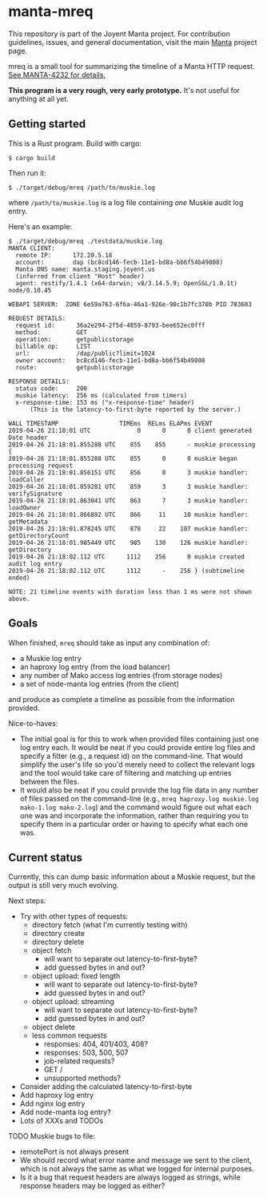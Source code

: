 # manta-mreq

This repository is part of the Joyent Manta project.  For contribution
guidelines, issues, and general documentation, visit the main
[Manta](http://github.com/joyent/manta) project page.

mreq is a small tool for summarizing the timeline of a Manta HTTP request.
[See MANTA-4232 for details.](http://smartos.org/bugview/MANTA-4232)


**This program is a very rough, very early prototype.**  It's not useful for
anything at all yet.


## Getting started

This is a Rust program.  Build with cargo:

    $ cargo build

Then run it:

    $ ./target/debug/mreq /path/to/muskie.log

where `/path/to/muskie.log` is a log file containing *one* Muskie audit log
entry.

Here's an example:

    $ ./target/debug/mreq ./testdata/muskie.log 
    MANTA CLIENT:
      remote IP:      172.20.5.18
      account:        dap (bc8cd146-fecb-11e1-bd8a-bb6f54b49808)
      Manta DNS name: manta.staging.joyent.us
      (inferred from client "Host" header)
      agent: restify/1.4.1 (x64-darwin; v8/3.14.5.9; OpenSSL/1.0.1t) node/0.10.45
    
    WEBAPI SERVER:  ZONE 6e59a763-6f6a-46a1-926e-90c1b7fc370b PID 783603
    
    REQUEST DETAILS:
      request id:      36a2e294-2f5d-4859-8793-bee652ec0fff
      method:          GET
      operation:       getpublicstorage
      billable op:     LIST
      url:             /dap/public?limit=1024
      owner account:   bc8cd146-fecb-11e1-bd8a-bb6f54b49808
      route:           getpublicstorage
    
    RESPONSE DETAILS:
      status code:     200
      muskie latency:  256 ms (calculated from timers)
      x-response-time: 153 ms ("x-response-time" header)
          (This is the latency-to-first-byte reported by the server.)
    
    WALL TIMESTAMP                 TIMEms  RELms ELAPms EVENT
    2019-04-26 21:18:01 UTC             0      0      0 client generated Date header
    2019-04-26 21:18:01.855288 UTC    855    855      - muskie processing {
    2019-04-26 21:18:01.855288 UTC    855      0      0 muskie began processing request
    2019-04-26 21:18:01.856151 UTC    856      0      3 muskie handler: loadCaller
    2019-04-26 21:18:01.859281 UTC    859      3      3 muskie handler: verifySignature
    2019-04-26 21:18:01.863041 UTC    863      7      3 muskie handler: loadOwner
    2019-04-26 21:18:01.866892 UTC    866     11     10 muskie handler: getMetadata
    2019-04-26 21:18:01.878245 UTC    878     22    107 muskie handler: getDirectoryCount
    2019-04-26 21:18:01.985449 UTC    985    130    126 muskie handler: getDirectory
    2019-04-26 21:18:02.112 UTC      1112    256      0 muskie created audit log entry
    2019-04-26 21:18:02.112 UTC      1112      -    256 } (subtimeline ended)
    
    NOTE: 21 timeline events with duration less than 1 ms were not shown above.


## Goals

When finished, `mreq` should take as input any combination of:

- a Muskie log entry
- an haproxy log entry (from the load balancer)
- any number of Mako access log entries (from storage nodes)
- a set of node-manta log entries (from the client)

and produce as complete a timeline as possible from the information provided.

Nice-to-haves:

- The initial goal is for this to work when provided files containing just one
  log entry each.  It would be neat if you could provide entire log files and
  specify a filter (e.g., a request id) on the command-line.  That would
  simplify the user's life so you'd merely need to collect the relevant logs and
  the tool would take care of filtering and matching up entries between the
  files.
- It would also be neat if you could provide the log file data in any number of
  files passed on the command-line (e.g., `mreq haproxy.log muskie.log
  mako-1.log mako-2.log`) and the command would figure out what each one was and
  incorporate the information, rather than requiring you to specify them in a
  particular order or having to specify what each one was.


## Current status

Currently, this can dump basic information about a Muskie request, but the
output is still very much evolving.

Next steps:
- Try with other types of requests:
  - directory fetch (what I'm currently testing with)
  - directory create
  - directory delete
  - object fetch
    - will want to separate out latency-to-first-byte?
    - add guessed bytes in and out?
  - object upload: fixed length
    - will want to separate out latency-to-first-byte?
    - add guessed bytes in and out?
  - object upload: streaming
    - will want to separate out latency-to-first-byte?
    - add guessed bytes in and out?
  - object delete
  - less common requests
    - responses: 404, 401/403, 408?
    - responses: 503, 500, 507
    - job-related requests?
    - GET /
    - unsupported methods?
- Consider adding the calculated latency-to-first-byte
- Add haproxy log entry
- Add nginx log entry
- Add node-manta log entry?
- Lots of XXXs and TODOs

TODO Muskie bugs to file:
- remotePort is not always present
- We should record what error name and message we sent to the client, which is
  not always the same as what we logged for internal purposes.
- Is it a bug that request headers are always logged as strings, while response
  headers may be logged as either?
